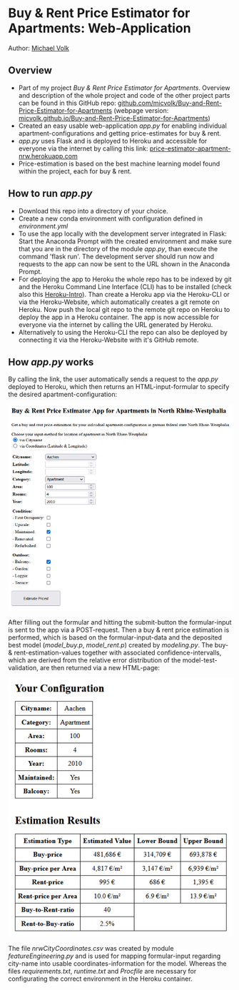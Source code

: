 # Buy & Rent Price Estimator for Apartments: Web-Application

Author: <a href="https://github.com/micvolk">Michael Volk</a>

## Overview

* Part of my project *Buy & Rent Price Estimator for Apartments*. Overview and description of the whole project and code of the other project parts can be found in this GitHub repo: [github.com/micvolk/Buy-and-Rent-Price-Estimator-for-Apartments](https://github.com/micvolk/Buy-and-Rent-Price-Estimator-for-Apartments) (webpage version: [micvolk.github.io/Buy-and-Rent-Price-Estimator-for-Apartments](https://micvolk.github.io/Buy-and-Rent-Price-Estimator-for-Apartments))
* Created an easy usable web-application *app.py* for enabling individual apartment-configurations and getting price-estimates for buy & rent.
* *app.py* uses Flask and is deployed to Heroku and accessible for everyone via the internet by calling this link: [price-estimator-apartment-nrw.herokuapp.com](https://price-estimator-apartment-nrw.herokuapp.com)
* Price-estimation is based on the best machine learning model found within the project, each for buy & rent.

## How to run *app.py*
* Download this repo into a directory of your choice.
* Create a new conda environment with configuration defined in *environment.yml*
* To use the app locally with the development server integrated in Flask: Start the Anaconda Prompt with the created environment and make sure that you are in the directory of the module *app.py*, than execute the command 'flask run'. The development server should run now and requests to the app can now be sent to the URL shown in the Anaconda Prompt.
* For deploying the app to Heroku the whole repo has to be indexed by git and the Heroku Command Line Interface (CLI) has to be installed (check also this [Heroku-Intro](https://devcenter.heroku.com/articles/getting-started-with-python?singlepage=true)). Than create a Heroku app via the Heroku-CLI or via the Heroku-Website, which automatically creates a git remote on Heroku. Now push the local git repo to the remote git repo on Heroku to deploy the app in a Heroku container. The app is now accessible for everyone via the internet by calling the URL generated by Heroku.
* Alternatively to using the Heroku-CLI the repo can also be deployed by connecting it via the Heroku-Website with it's GitHub remote.

## How *app.py* works
By calling the link, the user automatically sends a request to the *app.py* deployed to Heroku, which then returns an HTML-input-formular to specify the desired apartment-configuration:
 
<img src="presentation/Web-App_Input.PNG">

After filling out the formular and hitting the submit-button the formular-input is sent to the app via a POST-request. Then a buy & rent price estimation is performed, which is based on the formular-input-data and the deposited best model (*model_buy.p*, *model_rent.p*) created by *modeling.py*. The buy- & rent-estimation-values together with associated confidence-intervalls, which are derived from the relative error distribution of the model-test-validation, are then returned via a new HTML-page:

<img src="presentation/Web-App_Output.PNG">

The file *nrwCityCoordinates.csv* was created by module *featureEngineering.py* and is used for mapping formular-input regarding city-name into usable coordinates-information for the model.
Whereas the files *requirements.txt*, *runtime.txt* and *Procfile* are necessary for configurating the correct environment in the Heroku container.